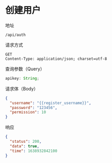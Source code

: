 # 创建用户

地址

```
/api/auth
```

请求方式

```
GET
Content-Type: application/json; charset=utf-8
```

查询参数（Query）

```js
apikey: String;
```

请求体（Body）

```json
{
  "username": "{{register_username}}",
  "password": "123456",
  "permission": 10
}
```

响应

```json
{
  "status": 200,
  "data": true,
  "time": 1638932842100
}
```
